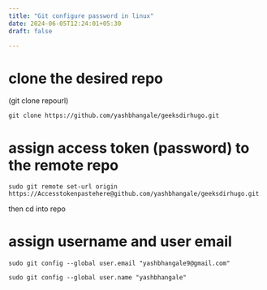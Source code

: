```yaml
---
title: "Git configure password in linux"
date: 2024-06-05T12:24:01+05:30
draft: false

---
```

# clone the desired repo
(git clone repourl)
```
git clone https://github.com/yashbhangale/geeksdirhugo.git
```
# assign access token (password) to the remote repo 
```
sudo git remote set-url origin https://Accesstokenpastehere@github.com/yashbhangale/geeksdirhugo.git
```
then cd into repo 
# assign username and user email 
```
sudo git config --global user.email "yashbhangale9@gmail.com"
```
```
sudo git config --global user.name "yashbhangale"
```
